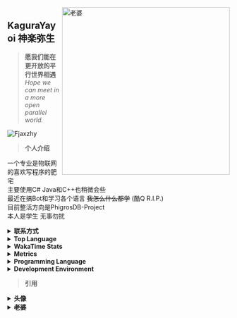 <img align="right" src="https://cdn.jsdelivr.net/gh/Fjaxzhy/Fjaxzhy/kyimg.png" width='380px' alt="老婆">

## KaguraYayoi  神楽弥生
>**愿我们能在更开放的平行世界相遇** <br>
>_Hope we can meet in a more open parallel world._

![Fjaxzhy](https://count.getloli.com/get/@:Fjaxzhy)

<!--
<html>
<iframe
        frameborder="no" 
        border="0" 
        marginwidth="0" 
        marginheight="0" 
        width=298 
        height=52
        allowfullscreen
        src="https://music.163.com/outchain/player?type=2&id=1474146255&auto=0&height=32"  
></iframe>
</html>
-->

>**个人介绍**

一个专业是物联网的喜欢写程序的肥宅 <br>
主要使用C# Java和C++也稍微会些 <br>
最近在搞Bot和学习各个语言 ~~我怎么什么都学~~ (酷Q R.I.P.) <br>
目前整活方向是PhigrosDB-Project <br>
本人是学生 无事勿扰

<details>
    <summary><strong>联系方式</strong></summary>

> 开源社区账号 <br>
> [![GitHub](https://img.shields.io/badge/GitHub-Fjaxzhy-FF6A6A?style=flat-square&logo=github)](https://github.com/fjaxzhy)
> [![GitHub](https://img.shields.io/badge/GitHub-KagruaYayoi-FF6A6A?style=flat-square&logo=github)](https://github.com/kagurayayoi)
> [![Gitee](https://img.shields.io/badge/Gitee-KaguraYayoi-FF6A6A?style=flat-square&logo=gitee)](https://gitee.com/kagurayayoi)
> <br>
> 社交平台账号 <br>
> [![Telegram](https://img.shields.io/badge/Telegram-@kagurayayoi-00BFFF?style=flat-square&logo=telegram)](https://t.me/kagurayayoi)
> [![BiliBili](https://img.shields.io/badge/BiliBili-KaguraYayoi-FB7299?style=flat-square&logo=bilibili)](https://space.bilibili.com/157623239)
> <br>
> 个人网站 <br>
> [![Blog](https://img.shields.io/badge/Blog-kagurayayoi.top-FF6A6A?style=flat-square)](https://kagurayayoi.top)
> <br>
> 个人邮箱 <br>
> [![Mail](https://img.shields.io/badge/GMail-fjaxzhy@gmail.com-458B00?style=flat-square&logo=gmail)](mailto:fjaxzhy@gmail.com)
> [![Mail](https://img.shields.io/badge/88Mail-kagurayayoi@88.com-458B00?style=flat-square)](mailto:kagurayayoi@88.com)
</details>
<details>
	<summary><strong>Top Language</strong></summary>
	
![KaguraYayoi's Top Langs](https://github-readme-stats.vercel.app/api/top-langs/?username=Fjaxzhy&layout=compact)
</details>
<details>
	<summary><strong>WakaTime Stats</strong></summary>
	
![KaguraYayoi's WakaTime Stats](https://github-readme-stats.vercel.app/api/wakatime?username=KaguraYayoi&layout=compact)
</details>
<details>
	<summary><strong>Metrics</strong></summary>
	
![Metrics](https://metrics.lecoq.io/fjaxzhy?template=terminal&gists=1&discussions=1&activity=1&projects=1&projects.limit=4&projects.descriptions=false&activity.limit=5&activity.load=300&activity.days=14&activity.filter=all&activity.visibility=all&activity.timestamps=false&config.timezone=Asia%2FShanghai)
</details>
<details>
    <summary><strong>Programming Language</strong></summary>
	
> 还算会写 <br>
> [![CSharp](https://img.shields.io/badge/C%23-%23239120.svg?&style=flat-square&logo=c-sharp&logoColor=white)](https://docs.microsoft.com/en-us/dotnet/csharp/)
> [![dotNET](https://img.shields.io/badge/-%2ENET-purple?style=flat-square&logo=.Net&logoColor=fff)](https://dotnet.microsoft.com/)
> <br>
> 会一点点 <br>
> [![Cpp](https://img.shields.io/badge/-C++-6495ED?style=flat-square&logo=C&logoColor=fff)](https://zh.cppreference.com/)
> [![Java](https://img.shields.io/badge/-Java-ab7221?style=flat-square&logo=Java&logoColor=fff)](https://www.oracle.com/java/)
> [![HTML](https://img.shields.io/badge/-HTML-FF4500?style=flat-square&logo=Html5&logoColor=fff)](https://developer.mozilla.org/zh-CN/docs/Web/HTML)
> [![CSS](https://img.shields.io/badge/-CSS-4682B4?style=flat-square&logo=CSS3&logoColor=fff)](https://developer.mozilla.org/zh-CN/docs/Web/CSS)
> <br>
> 正在学习 <br>
> [![Golang](https://img.shields.io/badge/-Go-00ADD8?style=flat-square&logo=Go&logoColor=fff)](https://golang.google.cn/)
> [![Python](https://img.shields.io/badge/-Python-3e74a2?style=flat-square&logo=Python&logoColor=fff)](https://www.python.org/)
> [![JavaScript](https://img.shields.io/badge/-JavaScript-F7DF1E?style=flat-square&logo=JavaScript&logoColor=fff)](https://developer.mozilla.org/zh-CN/docs/Web/JavaScript)
> [![Vuejs](https://img.shields.io/badge/-Vue.js-4FC08D?style=flat-square&logo=Vue.js&logoColor=fff)](https://vuejs.org/)
</details>
<details>
    <summary><strong>Development Environment</strong></summary>

> Platform <br>
> [![OS](https://img.shields.io/badge/Windows10-0078d6?style=flat-square&logo=windows&logoColor=fff)](https://www.microsoft.com/zh-cn/windows)
> <br>
> Application Development <br>
> [![IDE](https://img.shields.io/badge/Visual%20Studio-purple?style=flat-square&logo=visual-studio)](https://visualstudio.microsoft.com/zh-hans/)
> [![IDE](https://img.shields.io/badge/Android%20Studio-3DDC84?style=flat-square&logo=android-studio&logoColor=fff)](http://www.android-studio.org/)
> [![IDE](https://img.shields.io/badge/IntelliJ%20IDEA-red?style=flat-square&logo=IntelliJ%20IDEA)](https://www.jetbrains.com/idea/)
> [![IDE](https://img.shields.io/badge/PyCharm-green?style=flat-square&logo=IntelliJ%20IDEA)](https://www.jetbrains.com/pycharm/)
> [![IDE](https://img.shields.io/badge/Goland-1E90FF?style=flat-square&logo=IntelliJ%20IDEA)](https://www.jetbrains.com/goland/)
> <br>
> Website Development <br>
> [![HBuilderX](https://img.shields.io/badge/DCloud-HBuilderX-green?style=flat-square&logo=hbuilderx)](https://www.dcloud.io/)
> [![AxureRP](https://img.shields.io/badge/Solutions-Axure%20RP-FF00FF?style=flat-square&logo=axurerp)](https://www.axure.com/)
> <br>
> Text Editor <br>
> [![Editor](https://img.shields.io/badge/Visual%20Studio%20Code-blue?style=flat-square&logo=visual-studio-code)](https://code.visualstudio.com/)
> [![Editor](https://img.shields.io/badge/Editor-Sublime%20Text-FFB90F?style=flat-square)](https://www.sublimetext.com/3)
> <br>
> Tool <br>
> [![Git](https://img.shields.io/badge/Git-yellow?style=flat-square&logo=git)](https://git-scm.com/)
</details>

>**引用**
<details>
    <summary><strong>头像</strong></summary>
	
+ [画师] 양갱/ようかん 
+ [作品] 遊び (信息来自SauceNAO Pixiv无)
</details>
<details>
    <summary><strong><s>老婆</s></strong></summary>

+ [画师] ふぇありぃあい
+ [作品] けもみみ (https://www.pixiv.net/artworks/72203964)

图是自己用Photoshop扣的 质量极差 <br>
~~这画师的图是真戳我xp~~
</details>

<!--
+ **~~老婆~~** <br> [画师] ふぇありぃあい <br> [作品] けもみみ (https://www.pixiv.net/artworks/72203964) <br> 图是自己用Photoshop扣的 质量极差 <br> ~~这画师的图是真戳我xp~~
-->

<!---
[![GitHub](https://img.shields.io/badge/GitHub-Fjaxzhy-FF6A6A?style=flat-square&logo=github)](https://github.com/fjaxzhy)
[![GitHub](https://img.shields.io/badge/GitHub-KagruaYayoi-FF6A6A?style=flat-square&logo=github)](https://github.com/kagurayayoi)
[![Telegram](https://img.shields.io/badge/Telegram-@kagurayayoi-00BFFF?style=flat-square&logo=telegram)](https://t.me/kagurayayoi)
[![Blog](https://img.shields.io/badge/Blog-kagurayayoi.top-FF6A6A?style=flat-square)](https://kagurayayoi.top)
[![Mail](https://img.shields.io/badge/Mail-kagurayayoi@88.com-458B00?style=flat-square)](mailto:kagurayayoi@88.com)
![Visitors](https://jwenjian-visitor-badge-5.glitch.me/badge?page_id=fjaxzhy.fjaxzhy.readme)

<!---
[![](https://img.shields.io/badge/-C%23-purple?style=flat-square&logo=.Net&logoColor=fff)](https://docs.microsoft.com/zh-cn/dotnet/csharp/)
[![](https://img.shields.io/badge/-%2ENet%20Framework-purple?style=flat-square&logo=.Net&logoColor=fff)](https://dotnet.microsoft.com/download)
[![](https://img.shields.io/badge/-%2ENet%20Core-purple?style=flat-square&logo=.Net&logoColor=fff)](https://dotnet.microsoft.com/download)
[![](https://img.shields.io/badge/-Python-3e74a2?style=flat-square&logo=Python&logoColor=fff)](https://www.python.org/)
[![](https://img.shields.io/badge/-Java-ab7221?style=flat-square&logo=Java&logoColor=fff)](https://www.oracle.com/java/)
[![](https://img.shields.io/badge/-C++-6495ED?style=flat-square&logo=C&logoColor=fff)](https://zh.cppreference.com/)

<!---
[![](https://img.shields.io/badge/-Windows-0078D6?style=flat-square&logo=Windows)](https://www.microsoft.com/zh-cn/windows)
![](https://img.shields.io/badge/-Linux-000000?style=flat-square&logo=Linux&logoColor=fff)
![](https://img.shields.io/badge/-Android-green?style=flat-square&logo=Android&logoColor=fff)
<!---
![KaguraYayoi's Top Langs](https://github-readme-stats.vercel.app/api/top-langs/?username=Fjaxzhy&layout=compact)
<!---
![KaguraYayoi's github stats](https://github-readme-stats.vercel.app/api?username=Fjaxzhy&bg_color=30,e96443,904e95&title_color=fff&text_color=fff)

-->

<!--
写过的项目有：<br>
[MspCalculator](https://github.com/Fjaxzhy/MspCalculator) 计算器 C#(.NetFramework 4.5.2)  | 停更 <br>
[Temperature & Humidity Sensor](https://github.com/Fjaxzhy/Temperature-and-Humidity-Sensor) 温湿度计 Cpp(Arduino) Esp8266_NodeMCU  | 停更 <br>
[BiliBili_InfoGet_ForCQ](https://github.com/Fjaxzhy/BiliBili_InfoGet_ForCQ) 基于酷Q的插件:BiliBili信息获取 C#(.NetFramework 4.5) [Native.SDK](https://github.com/Jie2GG/Native.Framework)   |  因酷Q停运 停更/归档 <br>
[Hanaya_TgBot](https://github.com/TgBotDev/Hanaya_Telegram.Bot) Telegram.Bot C#(.NetFramework4.5.2) [Telegram.Bot.SDK](https://github.com/TelegramBots/Telegram.Bot)  |  在更 <br>
[Hanaya_TgBot_Nogui](https://github.com/TgBotDev/Hanaya_TgBot_Nogui) Hanaya_TgBot的Nogui版本 C#(.NetFramework4.5.2) [Telegram.Bot.SDK](https://github.com/TelegramBots/Telegram.Bot)  |  主要更新  <br>
-->

<!--
### KaguraYayoi's Projects
|项目名|项目介绍|编写语言|开发环境/语言版本/SDK|程序版本|状态
|:----:|:----:|:----:|:----:|:----:|:----:|
|[MspCalculator](https://github.com/Fjaxzhy/MspCalculator)|计算器|C#|.Net Framework 4.5.2|Ver.2.0|停更
|[Temperature & Humidity Sensor](https://github.com/Fjaxzhy/Temperature-and-Humidity-Sensor)|温湿度检测器|C++|Arduino/Esp8266_NodeMcu|Ver.1.0|停更
|[BiliBili_InfoGet_ForCQ](https://github.com/Fjaxzhy/BiliBili_InfoGet_ForCQ)|基于酷QBot的插件:BiliBili信息获取|C#|.Net Framework 4.5/[Native.SDK](https://github.com/Jie2GG/Native.Framework)|Ver.1.0|归档
|[Hanaya_TgBot](https://github.com/TgBotDev/Hanaya_Telegram.Bot)|Telegram的Bot|C#|.Net Framework 4.5.2/[Telegram.Bot.SDK](https://github.com/TelegramBots/Telegram.Bot)|None|在更
|[Hanaya_TgBot_Nogui](https://github.com/TgBotDev/Hanaya_TgBot_Nogui)|Hanaya_TgBot的Nogui版本|C#|.Net Framework 4.5/[Telegram.Bot.SDK](https://github.com/TelegramBots/Telegram.Bot)|Ver.Alpha.2.0|主更
|[KaguraYayoi's Blog](https://kagurayayoi.top/)|本人博客|HTML/CSS/JavaScript/Ruby|github.io/[mzlogin模板](https://github.com/mzlogin/mzlogin.github.io)|None|随缘
|[KaguraYayoi's Status](https://kagurayayoi.top/uptime-status/)|网站状态实时监测|HTML/CSS/JavaScript|geekyouth/[uptime-status](https://github.com/geekyouth/uptime-status)|None|随缘
|[KaguraYayoi's Introduction](https://kagurayayoi.icu)|个人介绍页/H5+CSS3练手|HTML/CSS/JavaScript|HBuilderX|None|随缘
-->


